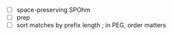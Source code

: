 - [ ] space-preserving SPOhm
- [ ] prep
- [ ] sort matches by prefix length ; in PEG, order matters
